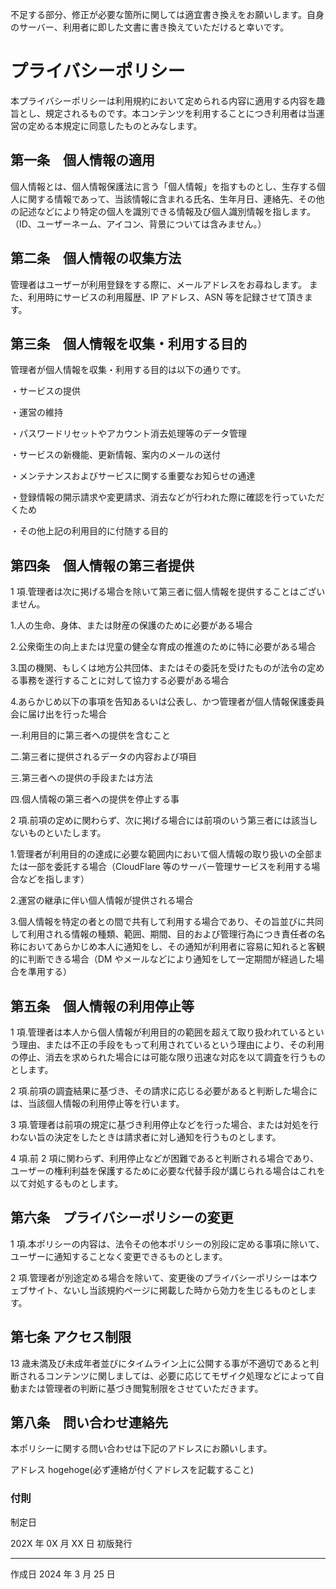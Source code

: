 不足する部分、修正が必要な箇所に関しては適宜書き換えをお願いします。自身のサーバー、利用者に即した文書に書き換えていただけると幸いです。

# プライバシーポリシー

本プライバシーポリシーは利用規約において定められる内容に適用する内容を趣旨とし、規定されるものです。本コンテンツを利用することにつき利用者は当運営の定める本規定に同意したものとみなします。

## 第一条　個人情報の適用

個人情報とは、個人情報保護法に言う「個人情報」を指すものとし、生存する個人に関する情報であって、当該情報に含まれる氏名、生年月日、連絡先、その他の記述などにより特定の個人を識別できる情報及び個人識別情報を指します。（ID、ユーザーネーム、アイコン、背景については含みません。）

## 第二条　個人情報の収集方法

管理者はユーザーが利用登録をする際に、メールアドレスをお尋ねします。
また、利用時にサービスの利用履歴、IP アドレス、ASN 等を記録させて頂きます。

## 第三条　個人情報を収集・利用する目的

管理者が個人情報を収集・利用する目的は以下の通りです。

・サービスの提供

・運営の維持

・パスワードリセットやアカウント消去処理等のデータ管理

・サービスの新機能、更新情報、案内のメールの送付

・メンテナンスおよびサービスに関する重要なお知らせの通達

・登録情報の開示請求や変更請求、消去などが行われた際に確認を行っていただくため

・その他上記の利用目的に付随する目的

## 第四条　個人情報の第三者提供

1 項.管理者は次に掲げる場合を除いて第三者に個人情報を提供することはございません。

1.人の生命、身体、または財産の保護のために必要がある場合

2.公衆衛生の向上または児童の健全な育成の推進のために特に必要がある場合

3.国の機関、もしくは地方公共団体、またはその委託を受けたものが法令の定める事務を遂行することに対して協力する必要がある場合

4.あらかじめ以下の事項を告知あるいは公表し、かつ管理者が個人情報保護委員会に届け出を行った場合

一.利用目的に第三者への提供を含むこと

二.第三者に提供されるデータの内容および項目

三.第三者への提供の手段または方法

四.個人情報の第三者への提供を停止する事

2 項.前項の定めに関わらず、次に掲げる場合には前項のいう第三者には該当しないものといたします。

1.管理者が利用目的の達成に必要な範囲内において個人情報の取り扱いの全部または一部を委託する場合（CloudFlare 等のサーバー管理サービスを利用する場合などを指します）

2.運営の継承に伴い個人情報が提供される場合

3.個人情報を特定の者との間で共有して利用する場合であり、その旨並びに共同して利用される情報の種類、範囲、期間、目的および管理行為につき責任者の名称においてあらかじめ本人に通知をし、その通知が利用者に容易に知れると客観的に判断できる場合（DM やメールなどにより通知をして一定期間が経過した場合を準用する）

## 第五条　個人情報の利用停止等

1 項.管理者は本人から個人情報が利用目的の範囲を超えて取り扱われているという理由、または不正の手段をもって利用されているという理由により、その利用の停止、消去を求められた場合には可能な限り迅速な対応を以て調査を行うものとします。

2 項.前項の調査結果に基づき、その請求に応じる必要があると判断した場合には、当該個人情報の利用停止等を行います。

3 項.管理者は前項の規定に基づき利用停止などを行った場合、または対処を行わない旨の決定をしたときは請求者に対し通知を行うものとします。

4 項.前 2 項に関わらず、利用停止などが困難であると判断される場合であり、ユーザーの権利利益を保護するために必要な代替手段が講じられる場合はこれを以て対処するものとします。

## 第六条　プライバシーポリシーの変更

1 項.本ポリシーの内容は、法令その他本ポリシーの別段に定める事項に除いて、ユーザーに通知することなく変更できるものとします。

2 項.管理者が別途定める場合を除いて、変更後のプライバシーポリシーは本ウェブサイト、ないし当該規約ページに掲載した時から効力を生じるものとします。

## 第七条 アクセス制限

13 歳未満及び未成年者並びにタイムライン上に公開する事が不適切であると判断されるコンテンツに関しましては、必要に応じてモザイク処理などによって自動または管理者の判断に基づき閲覧制限をさせていただきます。

## 第八条　問い合わせ連絡先

本ポリシーに関する問い合わせは下記のアドレスにお願いします。

アドレス hogehoge(必ず連絡が付くアドレスを記載すること)

### 付則

制定日

202X 年 0X 月 XX 日 初版発行

---

作成日 2024 年 3 月 25 日
